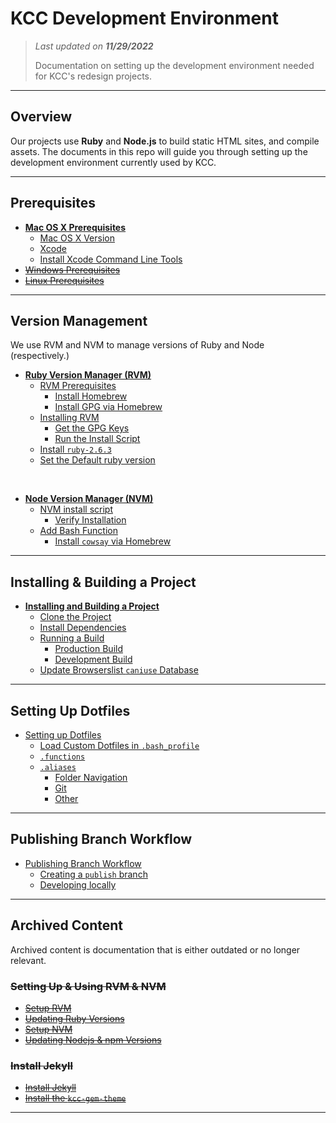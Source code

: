 # KCC Development Environment

> *Last updated on **11/29/2022***
>
> Documentation on setting up the development environment needed for KCC's redesign projects.

-----

## Overview

Our projects use **Ruby** and **Node.js** to build static HTML sites, and compile assets. The documents in this repo will guide you through setting up the development environment currently used by KCC.

-----

## Prerequisites

<!-- no toc -->
- **[Mac OS X Prerequisites](./prerequisites/)**
  - [Mac OS X Version](./prerequisites/#mac-os-x-version)
  - [Xcode](./prerequisites/#xcode)
  - [Install Xcode Command Line Tools](./prerequisites/#install-xcode-command-line-tools)
- ~~[Windows Prerequisites](./prerequisites/windows_prerequisites.md)~~
- ~~[Linux Prerequisites](./prerequisites/linux_prerequisites.md)~~

-----

## Version Management

We use RVM and NVM to manage versions of Ruby and Node (respectively.)

<!-- no toc -->
- **[Ruby Version Manager (RVM)](./rvm/)**
  - [RVM Prerequisites](./rvm/#rvm-prerequisites)
    - [Install Homebrew](./rvm/#install-homebrew)
    - [Install GPG via Homebrew](./rvm/#install-gpg-via-homebrew)
  - [Installing RVM](./rvm/#installing-rvm)
    - [Get the GPG Keys](./rvm/#get-the-gpg-keys)
    - [Run the Install Script](./rvm/#run-the-install-script)
  - [Install `ruby-2.6.3`](./rvm/#install-ruby-263)
  - [Set the Default ruby version](./rvm/#set-the-default-ruby-version)

<br>

- **[Node Version Manager (NVM)](./nvm/)**
  - [NVM install script](./nvm/#nvm-install-script)
    - [Verify Installation](./nvm/#verify-installation)
  - [Add Bash Function](./nvm/#add-bash-function)
    - [Install `cowsay` via Homebrew](./nvm/#install-cowsay-via-homebrew)

-----

## Installing & Building a Project

<!-- no toc -->
- **[Installing and Building a Project](./projects/)**
  - [Clone the Project](./projects/#clone-the-project)
  - [Install Dependencies](./projects/#install-dependencies)
  - [Running a Build](./projects/#running-a-build)
    - [Production Build](./projects/#production-build)
    - [Development Build](./projects/#development-build)
  - [Update Browserslist `caniuse` Database](./projects/#update-browserslist-caniuse-database)

-----

## Setting Up Dotfiles

<!-- no toc -->
- [Setting up Dotfiles](./dotfiles/)
  - [Load Custom Dotfiles in `.bash_profile`](./dotfiles/#load-custom-dotfiles-in-bash_profile)
  - [`.functions`](./dotfiles/#functions)
  - [`.aliases`](./dotfiles/#aliases)
    - [Folder Navigation](./dotfiles/#folder-navigation)
    - [Git](./dotfiles/#git)
    - [Other](./dotfiles/#other)


-----

## Publishing Branch Workflow

<!-- no toc -->
- [Publishing Branch Workflow](./publishing/)
  - [Creating a `publish` branch](./publishing/#creating-a-publish-branch)
  - [Developing locally](./publishing/#developing-locally)

-----

## Archived Content

Archived content is documentation that is either outdated or no longer relevant.

### ~~Setting Up & Using RVM & NVM~~

- ~~[Setup RVM](./archive/setup_rvm.md)~~
- ~~[Updating Ruby Versions](./archive/update_ruby.md)~~
- ~~[Setup NVM](./archive/setup_nvm.md)~~
- ~~[Updating Nodejs & npm Versions](./archive/update_node.md)~~

### ~~Install Jekyll~~

- ~~[Install Jekyll](./archive/installing_jekyll.md)~~
- ~~[Install the `kcc-gem-theme`](./archive/installing_theme.md)~~

-----

